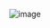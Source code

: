 
![image](https://user-images.githubusercontent.com/41586752/173459906-44e83c1c-9450-493d-b302-6d98681a9863.png)
